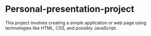 # Personal-presentation-project
This project involves creating a simple application or web page using technologies like HTML, CSS, and possibly JavaScript. 
